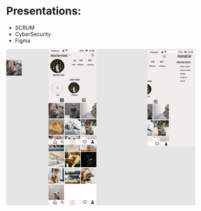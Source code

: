 # Presentations:

* SCRUM
* CyberSecurity
* Figma

![alt text](https://github.com/alextarchini/presentations/blob/master/Figma-IstaCat.png)

